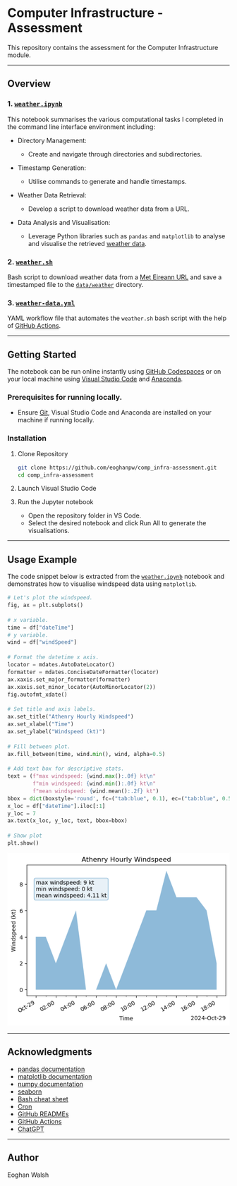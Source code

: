 # Computer Infrastructure - Assessment

This repository contains the assessment for the Computer Infrastructure module.

---

## Overview

### 1. [`weather.ipynb`](./weather.ipynb)
This notebook summarises the various computational tasks I completed in the command line interface environment including:

- Directory Management: 
   - Create and navigate through directories and subdirectories.

- Timestamp Generation: 
   - Utilise commands to generate and handle timestamps.

- Weather Data Retrieval: 
   - Develop a script to download weather data from a URL.

- Data Analysis and Visualisation:
   - Leverage Python libraries such as `pandas` and `matplotlib` to analyse and visualise the retrieved [weather data](data/weather/20241029_190617.json).

### 2. [`weather.sh`](./weather.sh)
Bash script to download weather data from a [Met Eireann URL](https://prodapi.metweb.ie/observations/athenry/today) and save a timestamped file to the [`data/weather`](data/weather/) directory.

### 3. [`weather-data.yml`](.github/workflows/weather-data.yml)
YAML workflow file that automates the `weather.sh` bash script with the help of [GitHub Actions](https://docs.github.com/en/actions/about-github-actions/understanding-github-actions).


---

## Getting Started

The notebook can be run online instantly using [GitHub Codespaces](https://github.com/features/codespaces) or on your local machine using [Visual Studio Code](https://code.visualstudio.com/) and [Anaconda](https://www.anaconda.com/download/success).

### Prerequisites for running locally.
- Ensure [Git](https://git-scm.com/), Visual Studio Code and Anaconda are installed on your machine if running locally.

### Installation

1. Clone Repository
   ```bash
   git clone https://github.com/eoghanpw/comp_infra-assessment.git
   cd comp_infra-assessment
   ```

2. Launch Visual Studio Code

3. Run the Jupyter notebook
   - Open the repository folder in VS Code.
   - Select the desired notebook and click Run All to generate the visualisations.

---

## Usage Example

The code snippet below is extracted from the [`weather.ipynb`](./weather.ipynb) notebook and demonstrates how to visualise windspeed data using `matplotlib`.

```python
# Let's plot the windspeed.
fig, ax = plt.subplots()

# x variable.
time = df["dateTime"]
# y variable.
wind = df["windSpeed"]

# Format the datetime x axis.
locator = mdates.AutoDateLocator()
formatter = mdates.ConciseDateFormatter(locator)
ax.xaxis.set_major_formatter(formatter)
ax.xaxis.set_minor_locator(AutoMinorLocator(2))
fig.autofmt_xdate()

# Set title and axis labels.
ax.set_title("Athenry Hourly Windspeed")
ax.set_xlabel("Time")
ax.set_ylabel("Windspeed (kt)")

# Fill between plot.
ax.fill_between(time, wind.min(), wind, alpha=0.5)

# Add text box for descriptive stats.
text = (f"max windspeed: {wind.max():.0f} kt\n"
        f"min windspeed: {wind.min():.0f} kt\n"
        f"mean windspeed: {wind.mean():.2f} kt")
bbox = dict(boxstyle='round', fc=("tab:blue", 0.1), ec=("tab:blue", 0.5))
x_loc = df["dateTime"].iloc[:1]
y_loc = 7
ax.text(x_loc, y_loc, text, bbox=bbox)

# Show plot
plt.show()
```
![windspeed plot](img/windspeed%20plot.png)

---

## Acknowledgments

- [pandas documentation](https://pandas.pydata.org/docs/)
- [matplotlib documentation](https://matplotlib.org/stable/index.html)
- [numpy documentation](https://numpy.org/doc/stable/)
- [seaborn](https://seaborn.pydata.org/tutorial.html)
- [Bash cheat sheet](https://github.com/RehanSaeed/Bash-Cheat-Sheet)
- [Cron](https://crontab.guru/examples.html)
- [GitHub READMEs](https://docs.github.com/en/repositories/managing-your-repositorys-settings-and-features/customizing-your-repository/about-readmes)
- [GitHub Actions](https://docs.github.com/en/actions/about-github-actions/understanding-github-actions)
- [ChatGPT](https://chatgpt.com/)

---

## Author
Eoghan Walsh
